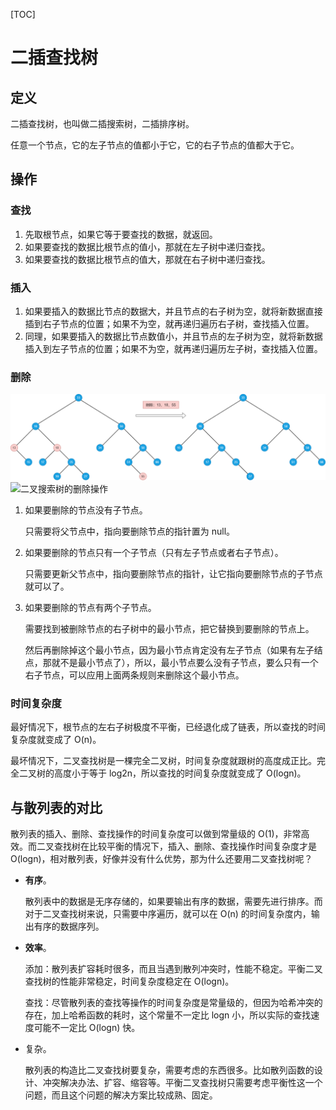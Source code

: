 [TOC]

# 二插查找树

## 定义

二插查找树，也叫做二插搜索树，二插排序树。

任意一个节点，它的左子节点的值都小于它，它的右子节点的值都大于它。



## 操作

### 查找

1. 先取根节点，如果它等于要查找的数据，就返回。
2. 如果要查找的数据比根节点的值小，那就在左子树中递归查找。
3. 如果要查找的数据比根节点的值大，那就在右子树中递归查找。

### 插入

1. 如果要插入的数据比节点的数据大，并且节点的右子树为空，就将新数据直接插到右子节点的位置；如果不为空，就再递归遍历右子树，查找插入位置。
2. 同理，如果要插入的数据比节点数值小，并且节点的左子树为空，就将新数据插入到左子节点的位置；如果不为空，就再递归遍历左子树，查找插入位置。

### 删除

<img src="https://github.com/NieGuanglin/docs/blob/main/pics/data-structure/tree/bi-search-tree/1.二叉搜索树的删除操作.png">

<img src="/Users/nieguanglin/docs/pics/data-structure/tree/bi-search-tree/1.二叉搜索树的删除操作.png" alt="二叉搜索树的删除操作" style="zoom:100%;" />

1. 如果要删除的节点没有子节点。

   只需要将父节点中，指向要删除节点的指针置为 null。

2. 如果要删除的节点只有一个子节点（只有左子节点或者右子节点）。

   只需要更新父节点中，指向要删除节点的指针，让它指向要删除节点的子节点就可以了。

3. 如果要删除的节点有两个子节点。

   需要找到被删除节点的右子树中的最小节点，把它替换到要删除的节点上。

   然后再删除掉这个最小节点，因为最小节点肯定没有左子节点（如果有左子结点，那就不是最小节点了），所以，最小节点要么没有子节点，要么只有一个右子节点，可以应用上面两条规则来删除这个最小节点。

### 时间复杂度

最好情况下，根节点的左右子树极度不平衡，已经退化成了链表，所以查找的时间复杂度就变成了 O(n)。

最坏情况下，二叉查找树是一棵完全二叉树，时间复杂度就跟树的高度成正比。完全二叉树的高度小于等于 log2n，所以查找的时间复杂度就变成了 O(logn)。



## 与散列表的对比

散列表的插入、删除、查找操作的时间复杂度可以做到常量级的 O(1)，非常高效。而二叉查找树在比较平衡的情况下，插入、删除、查找操作时间复杂度才是 O(logn)，相对散列表，好像并没有什么优势，那为什么还要用二叉查找树呢？

- **有序**。

  散列表中的数据是无序存储的，如果要输出有序的数据，需要先进行排序。而对于二叉查找树来说，只需要中序遍历，就可以在 O(n) 的时间复杂度内，输出有序的数据序列。

- **效率**。

  添加：散列表扩容耗时很多，而且当遇到散列冲突时，性能不稳定。平衡二叉查找树的性能非常稳定，时间复杂度稳定在 O(logn)。

  查找：尽管散列表的查找等操作的时间复杂度是常量级的，但因为哈希冲突的存在，加上哈希函数的耗时，这个常量不一定比 logn 小，所以实际的查找速度可能不一定比 O(logn) 快。

- 复杂。

  散列表的构造比二叉查找树要复杂，需要考虑的东西很多。比如散列函数的设计、冲突解决办法、扩容、缩容等。平衡二叉查找树只需要考虑平衡性这一个问题，而且这个问题的解决方案比较成熟、固定。